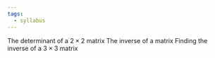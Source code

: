```yaml
---
tags:
  - syllabus
---
```


The determinant of a $2 \times 2$ matrix
The inverse of a matrix
Finding the inverse of a $3 \times 3$ matrix

